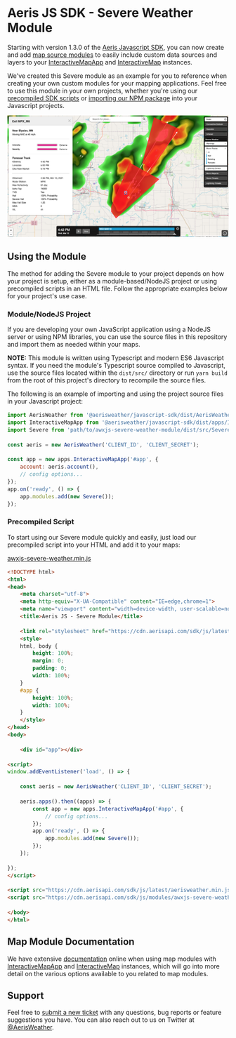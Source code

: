 Aeris JS SDK - Severe Weather Module
===========================

Starting with version 1.3.0 of the [Aeris Javascript SDK](https://www.aerisweather.com/support/docs/toolkits/aeris-js-sdk/), you can now create and add [map source modules](https://www.aerisweather.com/support/docs/toolkits/aeris-js-sdk/map-modules/) to easily include custom data sources and layers to your [InteractiveMapApp](https://www.aerisweather.com/support/docs/toolkits/aeris-js-sdk/interactive-map-app/) and [InteractiveMap](https://www.aerisweather.com/support/docs/toolkits/aeris-js-sdk/interactive-map/) instances. 

We've created this Severe module as an example for you to reference when creating your own custom modules for your mapping applications. Feel free to use this module in your own projects, whether you're using our [precompiled SDK scripts](https://www.aerisweather.com/support/docs/toolkits/aeris-js-sdk/getting-started/script-usage/) or [importing our NPM package](https://www.aerisweather.com/support/docs/toolkits/aeris-js-sdk/getting-started/module-usage/) into your Javascript projects.

![AerisWeather JS - Severe Module](docs/img/example1.png)

## Using the Module

The method for adding the Severe module to your project depends on how your project is setup, either as a module-based/NodeJS project or using precompiled scripts in an HTML file. Follow the appropriate examples below for your project's use case.

### Module/NodeJS Project

If you are developing your own JavaScript application using a NodeJS server or using NPM libraries, you can use the source files in this repository and import them as needed within your maps.

**NOTE:** This module is written using Typescript and modern ES6 Javascript syntax. If you need the module's Typescript source compiled to Javascript, use the source files located within the `dist/src/` directory or run `yarn build` from the root of this project's directory to recompile the source files.

The following is an example of importing and using the project source files in your Javascript project:

```javascript
import AerisWeather from '@aerisweather/javascript-sdk/dist/AerisWeather';
import InteractiveMapApp from '@aerisweather/javascript-sdk/dist/apps/InteractiveMapApp';
import Severe from 'path/to/awxjs-severe-weather-module/dist/src/Severe';

const aeris = new AerisWeather('CLIENT_ID', 'CLIENT_SECRET');

const app = new apps.InteractiveMapApp('#app', {
    account: aeris.account(),
    // config options...
});
app.on('ready', () => {
    app.modules.add(new Severe());
});
```

### Precompiled Script

To start using our Severe module quickly and easily, just load our precompiled script into your HTML and add it to your maps:

[awxjs-severe-weather.min.js](https://cdn.aerisapi.com/sdk/js/modules/awxjs-severe-weather.min.js)

```html
<!DOCTYPE html>
<html>
<head>
	<meta charset="utf-8">
	<meta http-equiv="X-UA-Compatible" content="IE=edge,chrome=1">
	<meta name="viewport" content="width=device-width, user-scalable=no">
	<title>Aeris JS - Severe Module</title>

    <link rel="stylesheet" href="https://cdn.aerisapi.com/sdk/js/latest/aerisweather.css">
	<style>
	html, body {
		height: 100%;
		margin: 0;
		padding: 0;
		width: 100%;
	}
    #app {
        height: 100%;
        width: 100%;
    }
	</style>
</head>
<body>

    <div id="app"></div>

<script>
window.addEventListener('load', () => {

    const aeris = new AerisWeather('CLIENT_ID', 'CLIENT_SECRET');

    aeris.apps().then((apps) => {
        const app = new apps.InteractiveMapApp('#app', {
            // config options...
        });
        app.on('ready', () => {
            app.modules.add(new Severe());
        });
    });

});
</script>

<script src="https://cdn.aerisapi.com/sdk/js/latest/aerisweather.min.js"></script>
<script src="https://cdn.aerisapi.com/sdk/js/modules/awxjs-severe-weather.min.js"></script>

</body>
</html>
```

## Map Module Documentation

We have extensive [documentation](https://www.aerisweather.com/support/docs/toolkits/aeris-js-sdk/map-modules/) online when using map modules with [InteractiveMapApp](https://www.aerisweather.com/support/docs/toolkits/aeris-js-sdk/map-modules/interactive-map-app/) and [InteractiveMap](https://www.aerisweather.com/support/docs/toolkits/aeris-js-sdk/map-modules/interactive-map/) instances, which will go into more detail on the various options available to you related to map modules.

## Support

Feel free to [submit a new ticket](http://helpdesk.aerisweather.com/) with any questions, bug reports or feature suggestions you have. You can also reach out to us on Twitter at [@AerisWeather](https://twitter.com/AerisWeather).
